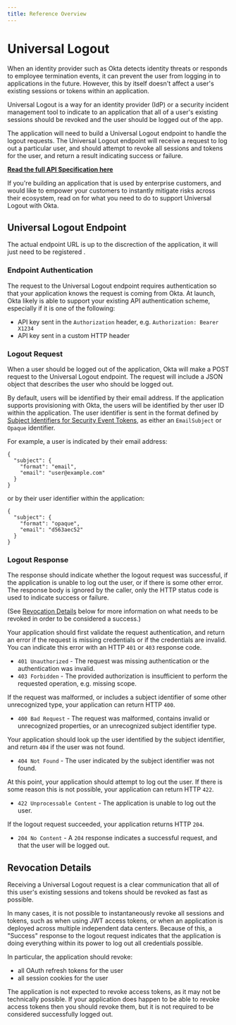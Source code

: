 ```yaml
---
title: Reference Overview
---
```


# Universal Logout

When an identity provider such as Okta detects identity threats or responds to employee termination events, it can prevent the user from logging in to applications in the future. However, this by itself doesn't affect a user's existing sessions or tokens within an application.

Universal Logout is a way for an identity provider (IdP) or a security incident management tool to indicate to an application that all of a user's existing sessions should be revoked and the user should be logged out of the app.

The application will need to build a Universal Logout endpoint to handle the logout requests. The Universal Logout endpoint will receive a request to log out a particular user, and should attempt to revoke all sessions and tokens for the user, and return a result indicating success or failure.

**[Read the full API Specification here](/openapi/logout/logout/tag/UniversalLogout/)**

If you're building an application that is used by enterprise customers, and would like to empower your customers to instantly mitigate risks across their ecosystem, read on for what you need to do to support Universal Logout with Okta.

## Universal Logout Endpoint

The actual endpoint URL is up to the discrection of the application, it will just need to be registered .

### Endpoint Authentication

The request to the Universal Logout endpoint requires authentication so that your application knows the request is coming from Okta. At launch, Okta likely is able to support your existing API authentication scheme, especially if it is one of the following:

* API key sent in the `Authorization` header, e.g. `Authorization: Bearer X1234`
* API key sent in a custom HTTP header

### Logout Request

When a user should be logged out of the application, Okta will make a POST request to the Universal Logout endpoint. The request will include a JSON object that describes the user who should be logged out.

By default, users will be identified by their email address. If the application supports provisioning with Okta, the users will be identified by ther user ID within the application. The user identifier is sent in the format defined by [Subject Identifiers for Security Event Tokens](https://datatracker.ietf.org/doc/html/draft-ietf-secevent-subject-identifiers-18), as either an `EmailSubject` or `Opaque` identifier. 

For example, a user is indicated by their email address:

```
{
  "subject": {
    "format": "email",
    "email": "user@example.com"
  }
}
```

or by their user identifier within the application:

```
{
  "subject": {
    "format": "opaque",
    "email": "d563aec52"
  }
}
```


### Logout Response

The response should indicate whether the logout request was successful, if the application is unable to log out the user, or if there is some other error. The response body is ignored by the caller, only the HTTP status code is used to indicate success or failure.

(See [Revocation Details](#revocation-details) below for more information on what needs to be revoked in order to be considered a success.)

Your application should first validate the request authentication, and return an error if the request is missing credentials or if the credentials are invalid. You can indicate this error with an HTTP `401` or `403` response code.

* `401 Unauthorized` - The request was missing authentication or the authentication was invalid.
* `403 Forbidden` - The provided authorization is insufficient to perform the requested operation, e.g. missing scope.

If the request was malformed, or includes a subject identifier of some other unrecognized type, your application can return HTTP `400`.

* `400 Bad Request` - The request was malformed, contains invalid or unrecognized properties, or an unrecognized subject identifier type.

Your application should look up the user identified by the subject identifier, and return `404` if the user was not found.

* `404 Not Found` - The user indicated by the subject identifier was not found.

At this point, your application should attempt to log out the user. If there is some reason this is not possible, your application can return HTTP `422`.

* `422 Unprocessable Content` - The application is unable to log out the user.

If the logout request succeeded, your application returns HTTP `204`.

* `204 No Content` - A `204` response indicates a successful request, and that the user will be logged out.


## Revocation Details

Receiving a Universal Logout request is a clear communication that all of this user's existing sessions and tokens should be revoked as fast as possible.

In many cases, it is not possible to instantaneously revoke all sessions and tokens, such as when using JWT access tokens, or when an application is deployed across multiple independent data centers. Because of this, a "Success" response to the logout request indicates that the application is doing everything within its power to log out all credentials possible.

In particular, the application should revoke:

* all OAuth refresh tokens for the user
* all session cookies for the user

The application is not expected to revoke access tokens, as it may not be technically possible. If your application does happen to be able to revoke access tokens then you should revoke them, but it is not required to be considered successfully logged out.

<!--
## Share the details of your logout endpoint

To be included in Okta's launch of Universal Logout, we'll need the details of your logout endpoint that are not part of this specification. In particular, we need to know:

* The URL of your Universal Logout endpoint
* What type of API authentication your endpoint uses
-->

